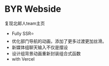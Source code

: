 # BYR Webside

复现北邮人team主页

- Fully SSR⭐
- 优化部门导航的动画，添加了更多过渡更加丝滑。
- 新媒体组聊天输入不仅是摆设
- 设计组背景动画重新封装组合式函数
- with Vercel
